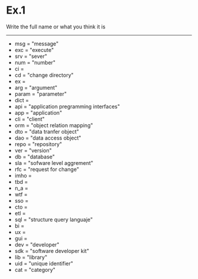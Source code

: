# Ex.1 

Write the full name or what you think it is

----
 
* msg = "message"
* exc = "execute"
* srv = "sever"
* num = "number"
* ci = 
* cd = "change directory"
* ex = 
* arg = "argument"
* param = "parameter"
* dict = 
* api = "application pregramming interfaces"
* app = "application"
* cli = "client"
* orm = "object relation mapping"
* dto = "data tranfer object"
* dao = "data access object"
* repo = "repository"
* ver = "version"
* db = "database"
* sla = "sofware level aggrement"
* rfc = "request for change"
* imho =
* tbd =
* n_a =
* wtf =
* sso =
* cto =
* etl =
* sql = "structure query languaje"
* bi = 
* ux =
* gui =
* dev = "developer"
* sdk = "software developer kit"
* lib = "library"
* uid = "unique identifier"
* cat = "category"
